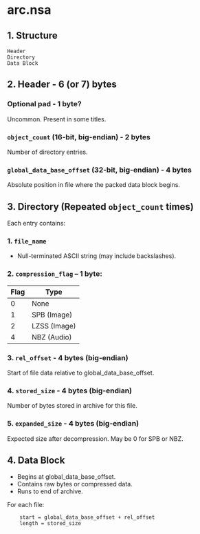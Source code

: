 # arc.nsa

## 1. Structure

```
Header
Directory
Data Block
```

## 2. Header - 6 (or 7) bytes

### Optional pad - 1 byte?

Uncommon. Present in some titles.

### `object_count` (16-bit, big-endian) - 2 bytes

Number of directory entries.

### `global_data_base_offset` (32-bit, big-endian) - 4 bytes

Absolute position in file where the packed data block begins.

## 3. Directory (Repeated `object_count` times)

Each entry contains:

### 1. `file_name`

- Null-terminated ASCII string (may include backslashes).

### 2. `compression_flag` – 1 byte:

| Flag | Type         |
| ---- | ------------ |
| 0    | None         |
| 1    | SPB (Image)  |
| 2    | LZSS (Image) |
| 4    | NBZ (Audio)  |

### 3. `rel_offset` - 4 bytes (big-endian)

Start of file data relative to global_data_base_offset.

### 4. `stored_size` - 4 bytes (big-endian)

Number of bytes stored in archive for this file.

### 5. `expanded_size` - 4 bytes (big-endian)

Expected size after decompression.
May be 0 for SPB or NBZ.

## 4. Data Block

- Begins at global_data_base_offset.
- Contains raw bytes or compressed data.
- Runs to end of archive.

For each file:

```
	start = global_data_base_offset + rel_offset
	length = stored_size
```
